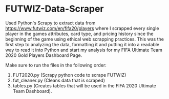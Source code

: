 # FUTWIZ-Data-Scraper
Used Python's Scrapy to extract data from https://www.futwiz.com/en/fifa20/players where I scrapped every single player in the games attributes, card type, and pricing history since the beginning of the game using ethical web scrapping practices. This was the first step to analyzing the data, formatting it and putting it into a readable way to read it into Python and start my analysis for my FIFA Ultimate Team 2020 Gold Players Dashboard Page.

Make sure to run the files in the following order:
1. FUT2020.py (Scrapy python code to scrape FUTWIZ)
2. fut_cleaner.py (Cleans data that is scraped)
3. tables.py (Creates tables that will be used in the FIFA 2020 Ultimate Team Dashboard).
